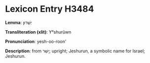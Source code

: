 # Lexicon Entry H3484

**Lemma**: יְשֻׁרוּן

**Transliteration (xlit)**: Yᵉshurûwn

**Pronunciation**: yesh-oo-roon'

**Description**:
from יָשַׁר; upright; Jeshurun, a symbolic name for Israel; Jeshurun.
